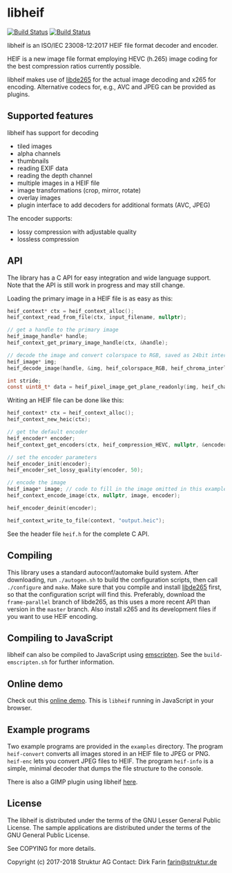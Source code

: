 # libheif

[![Build Status](https://travis-ci.org/strukturag/libheif.svg?branch=master)](https://travis-ci.org/strukturag/libheif) [![Build Status](https://ci.appveyor.com/api/projects/status/github/strukturag/libheif?svg=true)](https://ci.appveyor.com/project/strukturag/libheif)

libheif is an ISO/IEC 23008-12:2017 HEIF file format decoder and encoder.

HEIF is a new image file format employing HEVC (h.265) image coding for the
best compression ratios currently possible.

libheif makes use of [libde265](https://github.com/strukturag/libde265) for
the actual image decoding and x265 for encoding. Alternative codecs for, e.g., AVC and JPEG can be
provided as plugins.


## Supported features

libheif has support for decoding
* tiled images
* alpha channels
* thumbnails
* reading EXIF data
* reading the depth channel
* multiple images in a HEIF file
* image transformations (crop, mirror, rotate)
* overlay images
* plugin interface to add decoders for additional formats (AVC, JPEG)

The encoder supports:
* lossy compression with adjustable quality
* lossless compression

## API

The library has a C API for easy integration and wide language support.
Note that the API is still work in progress and may still change.

Loading the primary image in a HEIF file is as easy as this:

```C
heif_context* ctx = heif_context_alloc();
heif_context_read_from_file(ctx, input_filename, nullptr);

// get a handle to the primary image
heif_image_handle* handle;
heif_context_get_primary_image_handle(ctx, &handle);

// decode the image and convert colorspace to RGB, saved as 24bit interleaved
heif_image* img;
heif_decode_image(handle, &img, heif_colorspace_RGB, heif_chroma_interleaved_24bit, nullptr);

int stride;
const uint8_t* data = heif_pixel_image_get_plane_readonly(img, heif_channel_interleaved, &stride);
```

Writing an HEIF file can be done like this:

```C
heif_context* ctx = heif_context_alloc();
heif_context_new_heic(ctx);

// get the default encoder
heif_encoder* encoder;
heif_context_get_encoders(ctx, heif_compression_HEVC, nullptr, &encoder, 1);

// set the encoder parameters
heif_encoder_init(encoder);
heif_encoder_set_lossy_quality(encoder, 50);

// encode the image
heif_image* image; // code to fill in the image omitted in this example
heif_context_encode_image(ctx, nullptr, image, encoder);

heif_encoder_deinit(encoder);

heif_context_write_to_file(context, "output.heic");
```

See the header file `heif.h` for the complete C API.


## Compiling

This library uses a standard autoconf/automake build system.
After downloading, run `./autogen.sh` to build the configuration scripts,
then call `./configure` and `make`.
Make sure that you compile and install [libde265](https://github.com/strukturag/libde265)
first, so that the configuration script will find this.
Preferably, download the `frame-parallel` branch of libde265, as this uses a
more recent API than version in the `master` branch.
Also install x265 and its development files if you want to use HEIF encoding.


## Compiling to JavaScript

libheif can also be compiled to JavaScript using
[emscripten](http://kripken.github.io/emscripten-site/).
See the `build-emscripten.sh` for further information.


## Online demo

Check out this [online demo](https://strukturag.github.io/libheif/).
This is `libheif` running in JavaScript in your browser.


## Example programs

Two example programs are provided in the `examples` directory.
The program `heif-convert` converts all images stored in an HEIF file to JPEG or PNG.
`heif-enc` lets you convert JPEG files to HEIF.
The program `heif-info` is a simple, minimal decoder that dumps the file structure to the console.

There is also a GIMP plugin using libheif [here](https://github.com/strukturag/heif-gimp-plugin).


## License

The libheif is distributed under the terms of the GNU Lesser General Public License.
The sample applications are distributed under the terms of the GNU General Public License.

See COPYING for more details.

Copyright (c) 2017-2018 Struktur AG Contact: Dirk Farin farin@struktur.de
